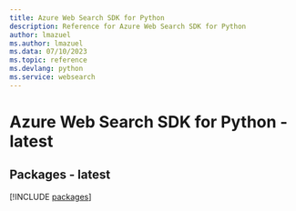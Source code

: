 ```yaml
---
title: Azure Web Search SDK for Python
description: Reference for Azure Web Search SDK for Python
author: lmazuel
ms.author: lmazuel
ms.data: 07/10/2023
ms.topic: reference
ms.devlang: python
ms.service: websearch
---
```

# Azure Web Search SDK for Python - latest
## Packages - latest
[!INCLUDE [packages](web-search-index.md)]